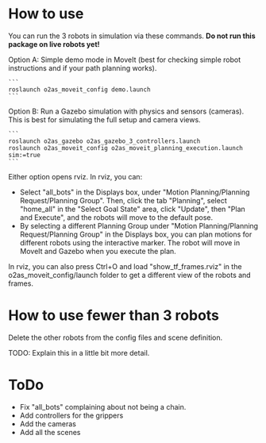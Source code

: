 # How to use

You can run the 3 robots in simulation via these commands. **Do not run this package on live robots yet!**

Option A: Simple demo mode in MoveIt (best for checking simple robot instructions and if your path planning works).

    ```
    roslaunch o2as_moveit_config demo.launch
    ```

Option B: Run a Gazebo simulation with physics and sensors (cameras). This is best for simulating the full setup and camera views.

    ```
    roslaunch o2as_gazebo o2as_gazebo_3_controllers.launch
    roslaunch o2as_moveit_config o2as_moveit_planning_execution.launch sim:=true
    ```

Either option opens rviz. In rviz, you can:

- Select "all_bots" in the Displays box, under "Motion Planning/Planning Request/Planning Group". Then, click the tab "Planning", select "home_all" in the "Select Goal State" area, click "Update", then "Plan and Execute", and the robots will move to the default pose.
- By selecting a different Planning Group under "Motion Planning/Planning Request/Planning Group" in the Displays box, you can plan motions for different robots using the interactive marker. The robot will move in MoveIt and Gazebo when you execute the plan.

In rviz, you can also press Ctrl+O and load "show_tf_frames.rviz" in the o2as_moveit_config/launch folder to get a different view of the robots and frames.

# How to use fewer than 3 robots

Delete the other robots from the config files and scene definition.

TODO: Explain this in a little bit more detail.


# ToDo

- Fix "all_bots" complaining about not being a chain.
- Add controllers for the grippers
- Add the cameras
- Add all the scenes